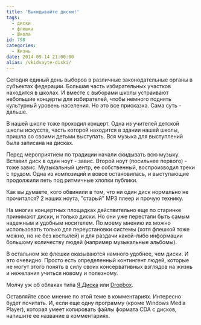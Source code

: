 ```yaml
---
title: 'Выкидывайте диски!'
tags:
  - диски
  - флешка
  - Школа
id: 798
categories:
  - Жизнь
date: 2014-09-14 21:00:00
alias: /vkidvayte-diski/
---
```


Сегодня единый день выборов в различные законодательные органы в субъектах федерации. Большая часть избирательных участков находится в школах. И вместе с выборами школы устраивают небольшие концерты для избирателей, чтобы немного поднять культурный уровень населения. Но это все присказка. Сама суть - дальше. <!--more-->

В нашей школе тоже проходил концерт. Одна из учителей детской школы искусств, часть которой находится в здании нашей школы, пришла со своими детьми выступать. Вся музыка для выступлений была записана на дисках. 

Перед мероприятием по традиции начали скидывать всю музыку. Вставил диск в один ноут - завис. Второй ноут (посильнее первого) - тоже завис. Музыкальный центр, ее собственный, воспроизводил треки с трудом. Одна из композиций и вовсе остановилась, и выступающие продолжили петь под ритмичные хлопки публики.

Как вы думаете, кого обвинили в том, что ни один диск нормально не прочитался? 2 наших ноута, "старый" MP3 плеер и прочую технику. 

На многих концертных площадках действительно еще по старинке принимают диски, и только диски. Но они уже перестали быть самым надежным и удобным носителем. По моему мнению их можно использовать только для переустановки системы (хотя флешкой тоже можно, но не без костылей) и для раздачи какой-либо информации большому количеству людей (например музыкальные альбомы).

В остальном же флешки оказываются намного удобнее, чем диски. И это очевидно. Просто есть определенный контингент людей, которые не могут этого понять в силу своих консервативных взглядов на жизнь и нежелания учиться новому и полезному.

Молчу уж об облаках типа [Я.Диска](/r/ydisk) или [Dropbox](/r/drop). 

Оставляйте свое мнение по этой теме в комментариях. Интересно будет почитать. И, если еще одну программу (кроме Windows Media Player), которая умеет копировать файлы формата CDA с дисков, напишите ее название в комментариях.